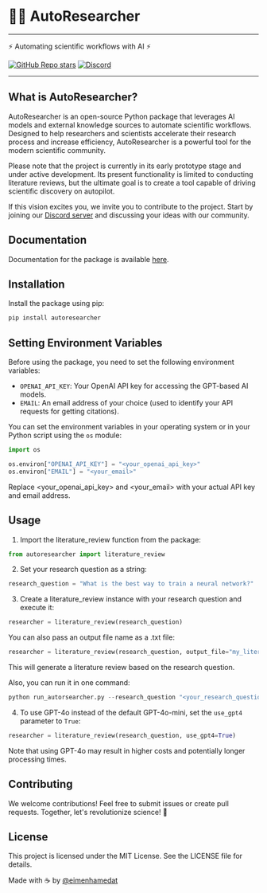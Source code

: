 # 🤖🧪 AutoResearcher

---

⚡ Automating scientific workflows with AI ⚡

<a href="https://github.com/eimenhmdt/autoresearcher/">![GitHub Repo stars](https://img.shields.io/github/stars/eimenhmdt/autoresearcher?style=social)</a>
[![Discord](https://img.shields.io/discord/1094636825647267910?label=AutoResearcher&logo=discord&style=flat-square)](https://discord.gg/PnQDR5h9)

---

## What is AutoResearcher?

AutoResearcher is an open-source Python package that leverages AI models and external knowledge sources to automate scientific workflows. Designed to help researchers and scientists accelerate their research process and increase efficiency, AutoResearcher is a powerful tool for the modern scientific community.

Please note that the project is currently in its early prototype stage and under active development. Its present functionality is limited to conducting literature reviews, but the ultimate goal is to create a tool capable of driving scientific discovery on autopilot.

If this vision excites you, we invite you to contribute to the project. Start by joining our [Discord server](https://discord.gg/jUMfu4D4je) and discussing your ideas with our community.

## Documentation

Documentation for the package is available [here](https://eimenhmdt.github.io/autoresearcher/).

## Installation

Install the package using pip:

```bash
pip install autoresearcher
```

## Setting Environment Variables

Before using the package, you need to set the following environment variables:

- `OPENAI_API_KEY`: Your OpenAI API key for accessing the GPT-based AI models.
- `EMAIL`: An email address of your choice (used to identify your API requests for getting citations).

You can set the environment variables in your operating system or in your Python script using the `os` module:

```python
import os

os.environ["OPENAI_API_KEY"] = "<your_openai_api_key>"
os.environ["EMAIL"] = "<your_email>"
```

Replace <your_openai_api_key> and <your_email> with your actual API key and email address.

## Usage

1. Import the literature_review function from the package:

```python
from autoresearcher import literature_review
```

2. Set your research question as a string:

```python
research_question = "What is the best way to train a neural network?"
```

3. Create a literature_review instance with your research question and execute it:

```python
researcher = literature_review(research_question)
```

You can also pass an output file name as a .txt file:

```python
researcher = literature_review(research_question, output_file="my_literature_review.txt")
```

This will generate a literature review based on the research question.

Also, you can run it in one command:

```python
python run_autorsearcher.py --research_question "<your_research_question>" --output_file "<your_output_file>"
```

4. To use GPT-4o instead of the default GPT-4o-mini, set the `use_gpt4` parameter to `True`:

```python
researcher = literature_review(research_question, use_gpt4=True)
```

Note that using GPT-4o may result in higher costs and potentially longer processing times.

## Contributing

We welcome contributions! Feel free to submit issues or create pull requests. Together, let's revolutionize science! 🚀

## License

This project is licensed under the MIT License. See the LICENSE file for details.

Made with ☕ by [@eimenhamedat](https://twitter.com/eimenhmdt)
